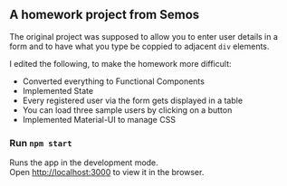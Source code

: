 ## A homework project from Semos

The original project was supposed to allow you to enter user details in a form and to have what you type be coppied to adjacent `div` elements.

I edited the following, to make the homework more difficult:

 - Converted everything to Functional Components
 - Implemented State
 - Every registered user via the form gets displayed in a table
 - You can load three sample users by clicking on a button
 - Implemented Material-UI to manage CSS

### Run `npm start`

Runs the app in the development mode.<br />
Open [http://localhost:3000](http://localhost:3000) to view it in the browser.
